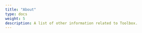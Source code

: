 ```yaml
---
title: "About"
type: docs
weight: 5
description: A list of other information related to Toolbox.
---
```

